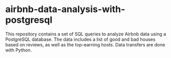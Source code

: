 # airbnb-data-analysis-with-postgresql
This repository contains a set of SQL queries to analyze Airbnb data using a PostgreSQL database. The data includes a list of good and bad houses based on reviews, as well as the top-earning hosts. Data transfers are done with Python.
